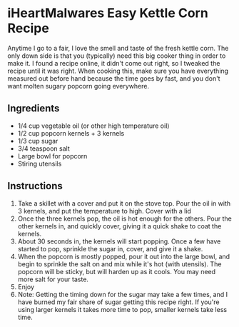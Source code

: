 # iHeartMalwares Easy Kettle Corn Recipe

Anytime I go to a fair, I love the smell and taste of the fresh kettle corn. The only down side is that you (typically) need this big cooker thing in order to make it. I found a recipe online, it didn't come out right, so I tweaked the recipe until it was right. When cooking this, make sure you have everything measured out before hand because the time goes by fast, and you don't want molten sugary popcorn going everywhere. 

## Ingredients

- 1/4 cup vegetable oil (or other high temperature oil)
- 1/2 cup popcorn kernels + 3 kernels
- 1/3 cup sugar
- 3/4 teaspoon salt
- Large bowl for popcorn
- Stiring utensils

## Instructions

1. Take a skillet with a cover and put it on the stove top. Pour the oil in with 3 kernels, and put the temperature to high. Cover with a lid
2. Once the three kernels pop, the oil is hot enough for the others. Pour the other kernels in, and quickly cover, giving it a quick shake to coat the kernels. 
3. About 30 seconds in, the kernels will start popping. Once a few have started to pop, sprinkle the sugar in, cover, and give it a shake. 
4. When the popcorn is mostly popped, pour it out into the large bowl, and begin to sprinkle the salt on and mix while it's hot (with utensils). The popcorn will be sticky, but will harden up as it cools. You may need more salt for your taste. 
5. Enjoy
6. Note: Getting the timing down for the sugar may take a few times, and I have burned my fair share of sugar getting this recipe right. If you're using larger kernels it takes more time to pop, smaller kernels take less time. 
